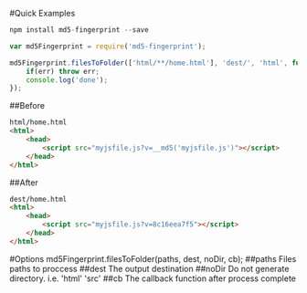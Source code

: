 #Quick Examples
```javascript
npm install md5-fingerprint --save
```
```javascript
var md5Fingerprint = require('md5-fingerprint');

md5Fingerprint.filesToFolder(['html/**/home.html'], 'dest/', 'html', function(err){
	if(err) throw err;
	console.log('done');
});
```

##Before
```html
html/home.html
<html>
	<head>
		<script src="myjsfile.js?v=__md5('myjsfile.js')"></script>
	</head>
</html>
```

##After
```html
dest/home.html
<html>
	<head>
		<script src="myjsfile.js?v=8c16eea7f5"></script>
	</head>
</html>
```

#Options
md5Fingerprint.filesToFolder(paths, dest, noDir, cb);
##paths<Array>
Files paths to proccess
##dest<String>
The output destination
##noDir<String>
Do not generate directory. i.e. 'html' 'src'
##cb<function>
The callback function after process complete